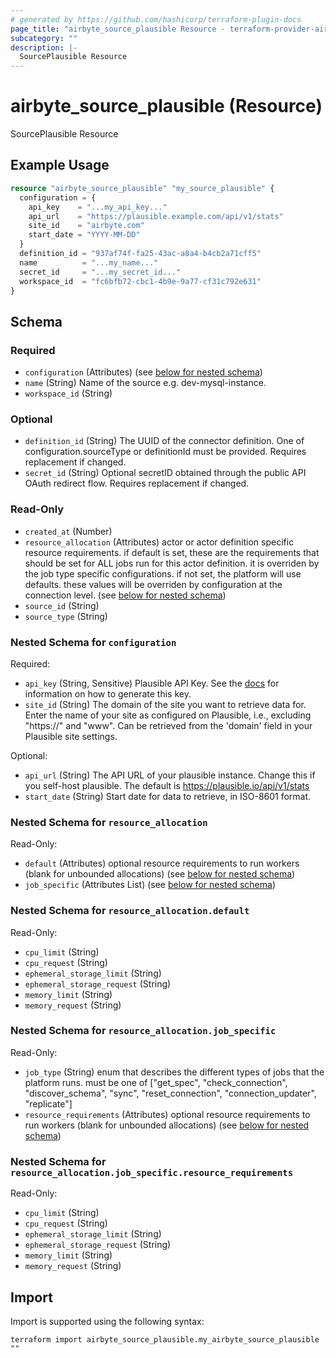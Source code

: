 ```yaml
---
# generated by https://github.com/hashicorp/terraform-plugin-docs
page_title: "airbyte_source_plausible Resource - terraform-provider-airbyte"
subcategory: ""
description: |-
  SourcePlausible Resource
---
```


# airbyte_source_plausible (Resource)

SourcePlausible Resource

## Example Usage

```terraform
resource "airbyte_source_plausible" "my_source_plausible" {
  configuration = {
    api_key    = "...my_api_key..."
    api_url    = "https://plausible.example.com/api/v1/stats"
    site_id    = "airbyte.com"
    start_date = "YYYY-MM-DD"
  }
  definition_id = "937af74f-fa25-43ac-a8a4-b4cb2a71cff5"
  name          = "...my_name..."
  secret_id     = "...my_secret_id..."
  workspace_id  = "fc6bfb72-cbc1-4b9e-9a77-cf31c792e631"
}
```

<!-- schema generated by tfplugindocs -->
## Schema

### Required

- `configuration` (Attributes) (see [below for nested schema](#nestedatt--configuration))
- `name` (String) Name of the source e.g. dev-mysql-instance.
- `workspace_id` (String)

### Optional

- `definition_id` (String) The UUID of the connector definition. One of configuration.sourceType or definitionId must be provided. Requires replacement if changed.
- `secret_id` (String) Optional secretID obtained through the public API OAuth redirect flow. Requires replacement if changed.

### Read-Only

- `created_at` (Number)
- `resource_allocation` (Attributes) actor or actor definition specific resource requirements. if default is set, these are the requirements that should be set for ALL jobs run for this actor definition. it is overriden by the job type specific configurations. if not set, the platform will use defaults. these values will be overriden by configuration at the connection level. (see [below for nested schema](#nestedatt--resource_allocation))
- `source_id` (String)
- `source_type` (String)

<a id="nestedatt--configuration"></a>
### Nested Schema for `configuration`

Required:

- `api_key` (String, Sensitive) Plausible API Key. See the <a href="https://plausible.io/docs/stats-api">docs</a> for information on how to generate this key.
- `site_id` (String) The domain of the site you want to retrieve data for. Enter the name of your site as configured on Plausible, i.e., excluding "https://" and "www". Can be retrieved from the 'domain' field in your Plausible site settings.

Optional:

- `api_url` (String) The API URL of your plausible instance. Change this if you self-host plausible. The default is https://plausible.io/api/v1/stats
- `start_date` (String) Start date for data to retrieve, in ISO-8601 format.


<a id="nestedatt--resource_allocation"></a>
### Nested Schema for `resource_allocation`

Read-Only:

- `default` (Attributes) optional resource requirements to run workers (blank for unbounded allocations) (see [below for nested schema](#nestedatt--resource_allocation--default))
- `job_specific` (Attributes List) (see [below for nested schema](#nestedatt--resource_allocation--job_specific))

<a id="nestedatt--resource_allocation--default"></a>
### Nested Schema for `resource_allocation.default`

Read-Only:

- `cpu_limit` (String)
- `cpu_request` (String)
- `ephemeral_storage_limit` (String)
- `ephemeral_storage_request` (String)
- `memory_limit` (String)
- `memory_request` (String)


<a id="nestedatt--resource_allocation--job_specific"></a>
### Nested Schema for `resource_allocation.job_specific`

Read-Only:

- `job_type` (String) enum that describes the different types of jobs that the platform runs. must be one of ["get_spec", "check_connection", "discover_schema", "sync", "reset_connection", "connection_updater", "replicate"]
- `resource_requirements` (Attributes) optional resource requirements to run workers (blank for unbounded allocations) (see [below for nested schema](#nestedatt--resource_allocation--job_specific--resource_requirements))

<a id="nestedatt--resource_allocation--job_specific--resource_requirements"></a>
### Nested Schema for `resource_allocation.job_specific.resource_requirements`

Read-Only:

- `cpu_limit` (String)
- `cpu_request` (String)
- `ephemeral_storage_limit` (String)
- `ephemeral_storage_request` (String)
- `memory_limit` (String)
- `memory_request` (String)

## Import

Import is supported using the following syntax:

```shell
terraform import airbyte_source_plausible.my_airbyte_source_plausible ""
```
